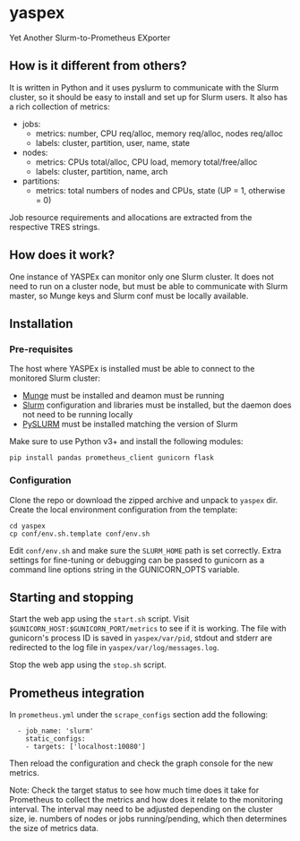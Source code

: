 # yaspex
Yet Another Slurm-to-Prometheus EXporter

## How is it different from others?

It is written in Python and it uses pyslurm to communicate with the Slurm cluster, so it should be easy to install and set up for Slurm users. It also has a rich collection of metrics:
* jobs: 
  * metrics: number, CPU req/alloc, memory req/alloc, nodes req/alloc
  * labels: cluster, partition, user, name, state
* nodes:
  * metrics: CPUs total/alloc, CPU load, memory total/free/alloc
  * labels: cluster, partition, name, arch
* partitions:
  * metrics: total numbers of nodes and CPUs, state (UP = 1, otherwise = 0)

Job resource requirements and allocations are extracted from the respective TRES strings.

## How does it work?

One instance of YASPEx can monitor only one Slurm cluster. It does not need to run on a cluster node, but must be able to communicate with Slurm master, so Munge keys and Slurm conf must be locally available.

## Installation

### Pre-requisites

The host where YASPEx is installed must be able to connect to the monitored Slurm cluster:
* [Munge](https://github.com/dun/munge/wiki/Installation-Guide) must be installed and deamon must be running
* [Slurm](https://github.com/SchedMD/slurm) configuration and libraries must be installed, but the daemon does not need to be running locally
* [PySLURM](https://pyslurm.github.io/) must be installed matching the version of Slurm

Make sure to use Python v3+ and install the following modules:

```
pip install pandas prometheus_client gunicorn flask
```

### Configuration

Clone the repo or download the zipped archive and unpack to `yaspex` dir. Create the local environment configuration from the template:

```
cd yaspex
cp conf/env.sh.template conf/env.sh
```

Edit `conf/env.sh` and make sure the `SLURM_HOME` path is set correctly. Extra settings for fine-tuning or debugging can be passed to gunicorn as a command line options string in the GUNICORN_OPTS variable.

## Starting and stopping

Start the web app using the `start.sh` script. Visit `$GUNICORN_HOST:$GUNICORN_PORT/metrics` to see if it is working. The file with gunicorn's process ID is saved in `yaspex/var/pid`, stdout and stderr are redirected to the log file in `yaspex/var/log/messages.log`.

Stop the web app using the `stop.sh` script.

## Prometheus integration

In `prometheus.yml` under the `scrape_configs` section add the following:

```
  - job_name: 'slurm'
    static_configs:
    - targets: ['localhost:10080']
```

Then reload the configuration and check the graph console for the new metrics.

Note: Check the target status to see how much time does it take for Prometheus to collect the metrics and how does it relate to the monitoring interval. The interval may need to be adjusted depending on the cluster size, ie. numbers of nodes or jobs running/pending, which then determines the size of metrics data.
